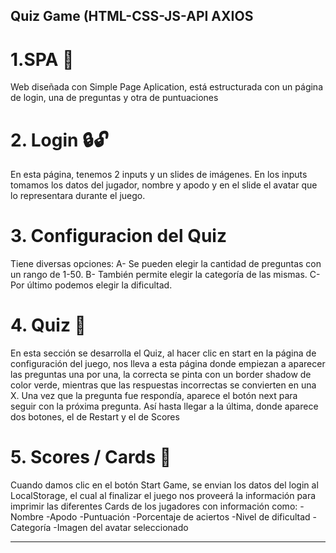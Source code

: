 ## Quiz Game (HTML-CSS-JS-API AXIOS</h1>

# 1.SPA 📑
Web diseñada con Simple Page Aplication, está estructurada con un página de login, una de preguntas y otra de puntuaciones

# 2. Login 🔒🔓
En esta página, tenemos 2 inputs y un slides de imágenes. En los inputs tomamos los datos del jugador, nombre y apodo y en el slide el avatar que lo representara durante el juego.

# 3. Configuracion del Quiz 
Tiene diversas opciones:
    A- Se pueden elegir la cantidad de preguntas con un rango de 1-50.
    B- También permite elegir la categoría de las mismas.
    C- Por último podemos elegir la dificultad.

# 4. Quiz 🧮
En esta sección se desarrolla el Quiz, al hacer clic en start en la página de configuración del juego, nos lleva a esta página donde empiezan a aparecer las preguntas una por una, la correcta se pinta con un border shadow de color verde, mientras que las respuestas incorrectas se convierten en una X.
Una vez que la pregunta fue respondía, aparece el botón next para seguir con la próxima pregunta.
Así hasta llegar a la última, donde aparece dos botones, el de Restart y el de Scores

# 5. Scores / Cards 📇
Cuando damos clic en el botón Start Game, se envian los datos del login al LocalStorage, el cual al finalizar el juego nos proveerá la información para imprimir las diferentes Cards de los jugadores con información como:
        -Nombre
        -Apodo
        -Puntuación
        -Porcentaje de aciertos
        -Nivel de dificultad
        -Categoría
        -Imagen del avatar seleccionado


--------------------------------------------------------------------










